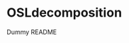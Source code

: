 




<!-- README.md was auto-generated by README.Rmd. Please DO NOT edit by hand!-->

# OSLdecomposition

Dummy README
